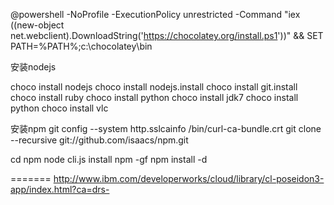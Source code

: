 @powershell -NoProfile -ExecutionPolicy unrestricted -Command "iex ((new-object net.webclient).DownloadString('https://chocolatey.org/install.ps1'))" && SET PATH=%PATH%;c:\chocolatey\bin


安装nodejs

choco install nodejs
choco install nodejs.install
choco install git.install
choco install ruby
choco install python
choco install jdk7
choco install python
choco install vlc


安装npm
git config --system http.sslcainfo /bin/curl-ca-bundle.crt
git clone --recursive git://github.com/isaacs/npm.git

cd npm
node cli.js install npm -gf
npm install -d


=======
http://www.ibm.com/developerworks/cloud/library/cl-poseidon3-app/index.html?ca=drs-



